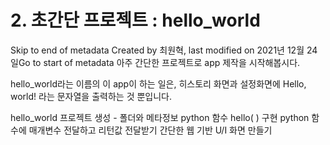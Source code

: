 ﻿# 2. 초간단 프로젝트 : hello_world
Skip to end of metadata
Created by 최원혁, last modified on 2021년 12월 24일Go to start of metadata
아주 간단한 프로젝트로 app 제작을 시작해봅시다.

hello_world라는 이름의 이 app이 하는 일은, 히스토리 화면과 설정화면에 Hello, world! 라는 문자열을 출력하는 것 뿐입니다.



hello_world 프로젝트 생성 - 폴더와 메타정보
python 함수 hello( ) 구현
python 함수에 매개변수 전달하고 리턴값 전달받기
간단한 웹 기반 U/I 화면 만들기
